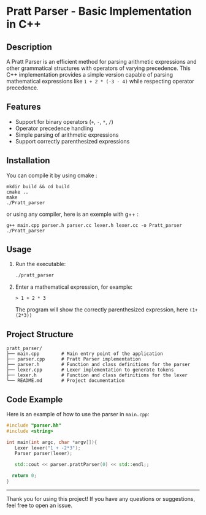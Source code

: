 
# Pratt Parser - Basic Implementation in C++

## Description
A Pratt Parser is an efficient method for parsing arithmetic expressions and other grammatical structures with operators of varying precedence. This C++ implementation provides a simple version capable of parsing mathematical expressions like `1 + 2 * (-3 - 4)` while respecting operator precedence.

## Features
- Support for binary operators (`+`, `-`, `*`, `/`)
- Operator precedence handling
- Simple parsing of arithmetic expressions
- Support correctly parenthesized expressions

## Installation
You can compile it by using cmake : 
```
mkdir build && cd build
cmake ..
make
./Pratt_parser
```
or using any compiler, here is an exemple with g++ :
```
g++ main.cpp parser.h parser.cc lexer.h lexer.cc -o Pratt_parser
./Pratt_parser
```

## Usage
1. Run the executable:
   ```bash
   ./pratt_parser
   ```
2. Enter a mathematical expression, for example:
   ```
   > 1 + 2 * 3
   ```
   The program will show the correctly parenthesized expression, here `(1+(2*3))`

## Project Structure
```
pratt_parser/
├── main.cpp        # Main entry point of the application
├── parser.cpp      # Pratt Parser implementation
├── parser.h        # Function and class definitions for the parser
├── lexer.cpp       # Lexer implementation to generate tokens
├── lexer.h         # Function and class definitions for the lexer
└── README.md       # Project documentation
```

## Code Example
Here is an example of how to use the parser in `main.cpp`:
```cpp
#include "parser.hh"
#include <string>

int main(int argc, char *argv[]){
   Lexer lexer("1 + -2*3");
   Parser parser(lexer);

   std::cout << parser.prattParser(0) << std::endl;;

  return 0;
}
```

---

Thank you for using this project! If you have any questions or suggestions, feel free to open an issue.

